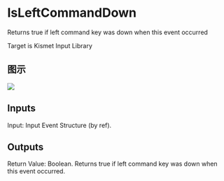 # IsLeftCommandDown

Returns true if left command key was down when this event occurred

Target is Kismet Input Library

## 图示

![]($-20221218-19242646.png)

## Inputs

Input: Input Event Structure (by ref).  

## Outputs

Return Value: Boolean. Returns true if left command key was down when this event occurred.

